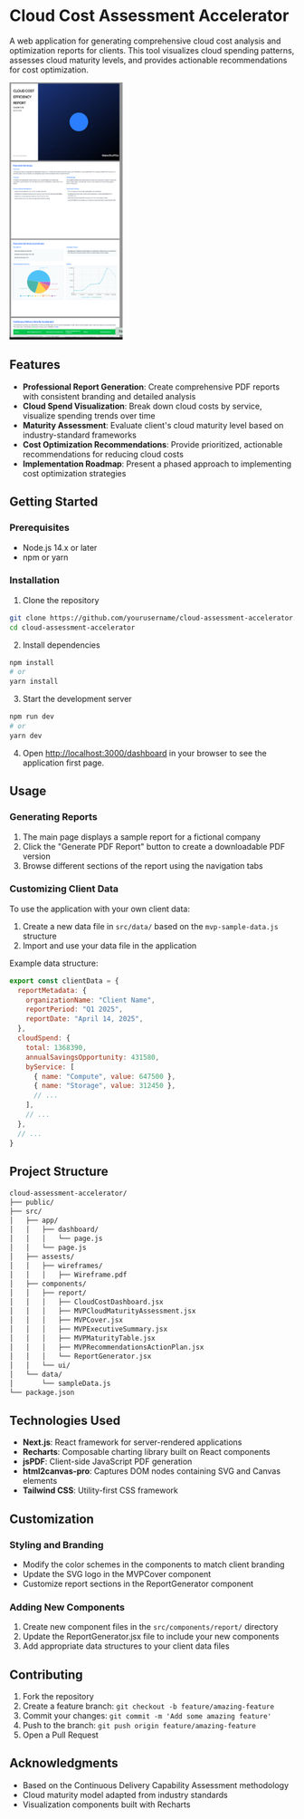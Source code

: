 # Cloud Cost Assessment Accelerator

A web application for generating comprehensive cloud cost analysis and optimization reports for clients. This tool visualizes cloud spending patterns, assesses cloud maturity levels, and provides actionable recommendations for cost optimization.

<img src="./public/report_review.png" alt="drawing" width="200" hight='200'/>

## Features

- **Professional Report Generation**: Create comprehensive PDF reports with consistent branding and detailed analysis
- **Cloud Spend Visualization**: Break down cloud costs by service, visualize spending trends over time
- **Maturity Assessment**: Evaluate client's cloud maturity level based on industry-standard frameworks
- **Cost Optimization Recommendations**: Provide prioritized, actionable recommendations for reducing cloud costs
- **Implementation Roadmap**: Present a phased approach to implementing cost optimization strategies

## Getting Started

### Prerequisites

- Node.js 14.x or later
- npm or yarn

### Installation

1. Clone the repository

```bash
git clone https://github.com/yourusername/cloud-assessment-accelerator.git
cd cloud-assessment-accelerator
```

2. Install dependencies

```bash
npm install
# or
yarn install
```

3. Start the development server

```bash
npm run dev
# or
yarn dev
```

4. Open [http://localhost:3000/dashboard](http://localhost:3000/dashboard) in your browser to see the application first page.

## Usage

### Generating Reports

1. The main page displays a sample report for a fictional company
2. Click the "Generate PDF Report" button to create a downloadable PDF version
3. Browse different sections of the report using the navigation tabs

### Customizing Client Data

To use the application with your own client data:

1. Create a new data file in `src/data/` based on the `mvp-sample-data.js` structure
2. Import and use your data file in the application

Example data structure:

```javascript
export const clientData = {
  reportMetadata: {
    organizationName: "Client Name",
    reportPeriod: "Q1 2025",
    reportDate: "April 14, 2025",
  },
  cloudSpend: {
    total: 1368390,
    annualSavingsOpportunity: 431580,
    byService: [
      { name: "Compute", value: 647500 },
      { name: "Storage", value: 312450 },
      // ...
    ],
    // ...
  },
  // ...
}
```

## Project Structure

```
cloud-assessment-accelerator/
├── public/
├── src/
│   ├── app/
│   │   ├── dashboard/
│   │   │   └── page.js
│   │   └── page.js
│   ├── assests/
│   │   ├── wireframes/
│   │   │   ├── Wireframe.pdf
│   ├── components/
│   │   ├── report/
│   │   │   ├── CloudCostDashboard.jsx
│   │   │   ├── MVPCloudMaturityAssessment.jsx
│   │   │   ├── MVPCover.jsx
│   │   │   ├── MVPExecutiveSummary.jsx
│   │   │   ├── MVPMaturityTable.jsx
│   │   │   ├── MVPRecommendationsActionPlan.jsx
│   │   │   └── ReportGenerator.jsx
│   │   └── ui/
│   └── data/
│       └── sampleData.js
└── package.json
```

## Technologies Used

- **Next.js**: React framework for server-rendered applications
- **Recharts**: Composable charting library built on React components
- **jsPDF**: Client-side JavaScript PDF generation
- **html2canvas-pro**: Captures DOM nodes containing SVG and Canvas elements
- **Tailwind CSS**: Utility-first CSS framework

## Customization

### Styling and Branding

- Modify the color schemes in the components to match client branding
- Update the SVG logo in the MVPCover component
- Customize report sections in the ReportGenerator component

### Adding New Components

1. Create new component files in the `src/components/report/` directory
2. Update the ReportGenerator.jsx file to include your new components
3. Add appropriate data structures to your client data files

## Contributing

1. Fork the repository
2. Create a feature branch: `git checkout -b feature/amazing-feature`
3. Commit your changes: `git commit -m 'Add some amazing feature'`
4. Push to the branch: `git push origin feature/amazing-feature`
5. Open a Pull Request

## Acknowledgments

- Based on the Continuous Delivery Capability Assessment methodology
- Cloud maturity model adapted from industry standards
- Visualization components built with Recharts
